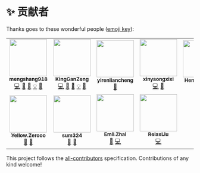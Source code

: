 # ✨ 贡献者

Thanks goes to these wonderful people ([emoji key](https://allcontributors.org/docs/en/emoji-key)):

<!-- ALL-CONTRIBUTORS-LIST:START - Do not remove or modify this section -->
<!-- prettier-ignore-start -->
<!-- markdownlint-disable -->
<table>
  <tr>
    <td align="center"><a href="https://mengshang918.github.io/blog/"><img src="https://avatars.githubusercontent.com/u/19370610?v=4?s=100" width="100px;" alt=""/><br /><sub><b>mengshang918</b></sub></a><br /><a href="https://github.com/JDFED/drip-form/commits?author=mengshang918" title="Code">💻</a> <a href="https://github.com/JDFED/drip-form/issues?q=author%3Amengshang918" title="Bug reports">🐛</a> <a href="https://github.com/JDFED/drip-form/commits?author=mengshang918" title="Documentation">📖</a> <a href="#example-mengshang918" title="Examples">💡</a> <a href="#ideas-mengshang918" title="Ideas, Planning, & Feedback">🤔</a></td>
    <td align="center"><a href="https://github.com/KingGanZeng"><img src="https://avatars.githubusercontent.com/u/22743840?v=4?s=100" width="100px;" alt=""/><br /><sub><b>KingGanZeng</b></sub></a><br /><a href="https://github.com/JDFED/drip-form/commits?author=KingGanZeng" title="Code">💻</a> <a href="https://github.com/JDFED/drip-form/issues?q=author%3AKingGanZeng" title="Bug reports">🐛</a> <a href="https://github.com/JDFED/drip-form/commits?author=KingGanZeng" title="Documentation">📖</a> <a href="#example-KingGanZeng" title="Examples">💡</a> <a href="#ideas-KingGanZeng" title="Ideas, Planning, & Feedback">🤔</a></td>
    <td align="center"><a href="https://github.com/yirenliancheng"><img src="https://avatars.githubusercontent.com/u/53106277?v=4?s=100" width="100px;" alt=""/><br /><sub><b>yirenliancheng</b></sub></a><br /><a href="https://github.com/JDFED/drip-form/commits?author=yirenliancheng" title="Documentation">📖</a></td>
    <td align="center"><a href="https://github.com/xinysongxixi"><img src="https://avatars.githubusercontent.com/u/95020343?v=4?s=100" width="100px;" alt=""/><br /><sub><b>xinysongxixi</b></sub></a><br /><a href="https://github.com/JDFED/drip-form/commits?author=xinysongxixi" title="Code">💻</a> <a href="https://github.com/JDFED/drip-form/issues?q=author%3Axinysongxixi" title="Bug reports">🐛</a></td>
    <td align="center"><a href="https://github.com/Henry129999"><img src="https://avatars.githubusercontent.com/u/36527485?v=4?s=100" width="100px;" alt=""/><br /><sub><b>Henry129999</b></sub></a><br /><a href="https://github.com/JDFED/drip-form/issues?q=author%3AHenry129999" title="Bug reports">🐛</a></td>
    <td align="center"><a href="https://github.com/CrazyWood007"><img src="https://avatars.githubusercontent.com/u/44600593?v=4?s=100" width="100px;" alt=""/><br /><sub><b>Cloud</b></sub></a><br /><a href="https://github.com/JDFED/drip-form/commits?author=CrazyWood007" title="Documentation">📖</a> <a href="https://github.com/JDFED/drip-form/commits?author=CrazyWood007" title="Code">💻</a></td>
    <td align="center"><a href="https://github.com/helloqian12138"><img src="https://avatars.githubusercontent.com/u/13211910?v=4?s=100" width="100px;" alt=""/><br /><sub><b>helloqian12138</b></sub></a><br /><a href="https://github.com/JDFED/drip-form/issues?q=author%3Ahelloqian12138" title="Bug reports">🐛</a> <a href="https://github.com/JDFED/drip-form/commits?author=helloqian12138" title="Code">💻</a></td>
  </tr>
  <tr>
    <td align="center"><a href="https://github.com/scizorrr"><img src="https://avatars.githubusercontent.com/u/95006544?v=4?s=100" width="100px;" alt=""/><br /><sub><b>Yellow.Zerooo</b></sub></a><br /><a href="https://github.com/JDFED/drip-form/commits?author=scizorrr" title="Documentation">📖</a> <a href="#ideas-scizorrr" title="Ideas, Planning, & Feedback">🤔</a></td>
    <td align="center"><a href="https://github.com/sum324"><img src="https://avatars.githubusercontent.com/u/59863521?v=4?s=100" width="100px;" alt=""/><br /><sub><b>sum324</b></sub></a><br /><a href="https://github.com/JDFED/drip-form/commits?author=sum324" title="Documentation">📖</a> <a href="#design-sum324" title="Design">🎨</a></td>
    <td align="center"><a href="https://zhaiyiming.com/"><img src="https://avatars.githubusercontent.com/u/1808990?v=4?s=100" width="100px;" alt=""/><br /><sub><b>Emil Zhai</b></sub></a><br /><a href="https://github.com/JDFED/drip-form/issues?q=author%3Atinymins" title="Bug reports">🐛</a> <a href="https://github.com/JDFED/drip-form/commits?author=tinymins" title="Code">💻</a></td>
    <td align="center"><a href="https://github.com/RelaxLiu"><img src="https://avatars.githubusercontent.com/u/16301089?v=4?s=100" width="100px;" alt=""/><br /><sub><b>RelaxLiu</b></sub></a><br /><a href="https://github.com/JDFED/drip-form/commits?author=RelaxLiu" title="Code">💻</a></td>
  </tr>
</table>

<!-- markdownlint-restore -->
<!-- prettier-ignore-end -->

<!-- ALL-CONTRIBUTORS-LIST:END -->

This project follows the [all-contributors](https://github.com/all-contributors/all-contributors) specification. Contributions of any kind welcome!